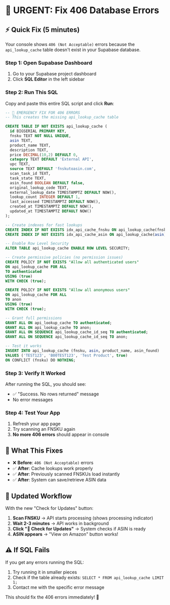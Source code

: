 # 🚨 URGENT: Fix 406 Database Errors

## ⚡ **Quick Fix (5 minutes)**

Your console shows `406 (Not Acceptable)` errors because the `api_lookup_cache` table doesn't exist in your Supabase database.

### **Step 1: Open Supabase Dashboard**
1. Go to your Supabase project dashboard
2. Click **SQL Editor** in the left sidebar

### **Step 2: Run This SQL**
Copy and paste this entire SQL script and click **Run**:

```sql
-- 🚀 EMERGENCY FIX FOR 406 ERRORS
-- This creates the missing api_lookup_cache table

CREATE TABLE IF NOT EXISTS api_lookup_cache (
  id BIGSERIAL PRIMARY KEY,
  fnsku TEXT NOT NULL UNIQUE,
  asin TEXT,
  product_name TEXT,
  description TEXT,
  price DECIMAL(10,2) DEFAULT 0,
  category TEXT DEFAULT 'External API',
  upc TEXT,
  source TEXT DEFAULT 'fnskutoasin.com',
  scan_task_id TEXT,
  task_state TEXT,
  asin_found BOOLEAN DEFAULT false,
  original_lookup_code TEXT,
  external_lookup_date TIMESTAMPTZ DEFAULT NOW(),
  lookup_count INTEGER DEFAULT 1,
  last_accessed TIMESTAMPTZ DEFAULT NOW(),
  created_at TIMESTAMPTZ DEFAULT NOW(),
  updated_at TIMESTAMPTZ DEFAULT NOW()
);

-- Create indexes for fast lookups
CREATE INDEX IF NOT EXISTS idx_api_cache_fnsku ON api_lookup_cache(fnsku);
CREATE INDEX IF NOT EXISTS idx_api_cache_asin ON api_lookup_cache(asin);

-- Enable Row Level Security
ALTER TABLE api_lookup_cache ENABLE ROW LEVEL SECURITY;

-- Create permissive policies (no permission issues)
CREATE POLICY IF NOT EXISTS "Allow all authenticated users" 
ON api_lookup_cache FOR ALL 
TO authenticated
USING (true)
WITH CHECK (true);

CREATE POLICY IF NOT EXISTS "Allow all anonymous users" 
ON api_lookup_cache FOR ALL 
TO anon
USING (true)
WITH CHECK (true);

-- Grant full permissions
GRANT ALL ON api_lookup_cache TO authenticated;
GRANT ALL ON api_lookup_cache TO anon;
GRANT ALL ON SEQUENCE api_lookup_cache_id_seq TO authenticated;
GRANT ALL ON SEQUENCE api_lookup_cache_id_seq TO anon;

-- Test it works
INSERT INTO api_lookup_cache (fnsku, asin, product_name, asin_found) 
VALUES ('TEST123', 'B00TEST123', 'Test Product', true)
ON CONFLICT (fnsku) DO NOTHING;
```

### **Step 3: Verify It Worked**
After running the SQL, you should see:
- ✅ "Success. No rows returned" message
- No error messages

### **Step 4: Test Your App**
1. Refresh your app page
2. Try scanning an FNSKU again
3. **No more 406 errors** should appear in console

## 🎯 **What This Fixes**

- ❌ **Before**: `406 (Not Acceptable)` errors
- ✅ **After**: Cache lookups work properly
- ✅ **After**: Previously scanned FNSKUs load instantly
- ✅ **After**: System can save/retrieve ASIN data

## 🚀 **Updated Workflow**

With the new "Check for Updates" button:

1. **Scan FNSKU** → API starts processing (shows processing indicator)
2. **Wait 2-3 minutes** → API works in background
3. **Click "🔄 Check for Updates"** → System checks if ASIN is ready
4. **ASIN appears** → "View on Amazon" button works!

## ⚠️ **If SQL Fails**

If you get any errors running the SQL:
1. Try running it in smaller pieces
2. Check if the table already exists: `SELECT * FROM api_lookup_cache LIMIT 1;`
3. Contact me with the specific error message

This should fix the 406 errors immediately! 🎉 